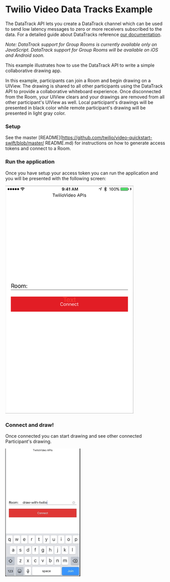 # Twilio Video Data Tracks Example


The DataTrack API lets you create a DataTrack channel which can be used to send low latency messages to zero or more receivers subscribed to the data. For a detailed guide about DataTracks reference [our documentation](https://www.twilio.com/docs/api/video/using-the-datatrack-api). 
 
 *Note: DataTrack support for Group Rooms is currently available only on JavaScript. 
 DataTrack support for Group Rooms will be available on iOS and Android soon.*
 
This example illustrates how to use the DataTrack API to write a simple collaborative drawing app.

In this example, participants can join a Room and begin drawing on a UIView. The drawing is shared to all other participants using the DataTrack API to provide a collaborative whiteboard experience. Once disconnected from the Room, your UIView clears and your drawings are removed from all other participant's UIView as well. Local participant's drawings will be presented in black color while remote participant's drawing will be presented in light gray color.

### Setup

See the master [README](https://github.com/twilio/video-quickstart-swift/blob/master/
README.md) for instructions on how to generate access tokens and connect to a Room.

### <a name="bullet2"></a>Run the application 

Once you have setup your access token you can run the application and you will be presented with the following screen:

<img width="400px" src="../images/quickstart/data-track-home.png"/>

### <a name="bullet3"></a>Connect and draw! 

Once connected you can start drawing and see other connected Participant's drawing.

<img height="400px" src="../images/quickstart/data-track-drawing.gif"/>





